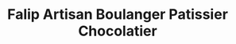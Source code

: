 ---
title: "Falip Artisan Boulanger Patissier Chocolatier"
url: /marcillac-vallon/falip-artisan-boulanger-patissier-chocolatier/
shop: Bäckerei
---